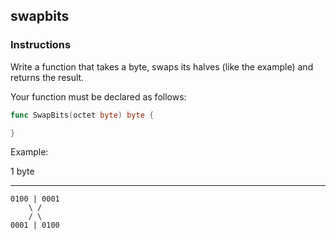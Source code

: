 ## swapbits

### Instructions

Write a function that takes a byte, swaps its halves (like the example) and
returns the result.

Your function must be declared as follows:

```go
func SwapBits(octet byte) byte {

}
```

Example:

1 byte

---

```
0100 | 0001
    \ /
    / \
0001 | 0100
```
